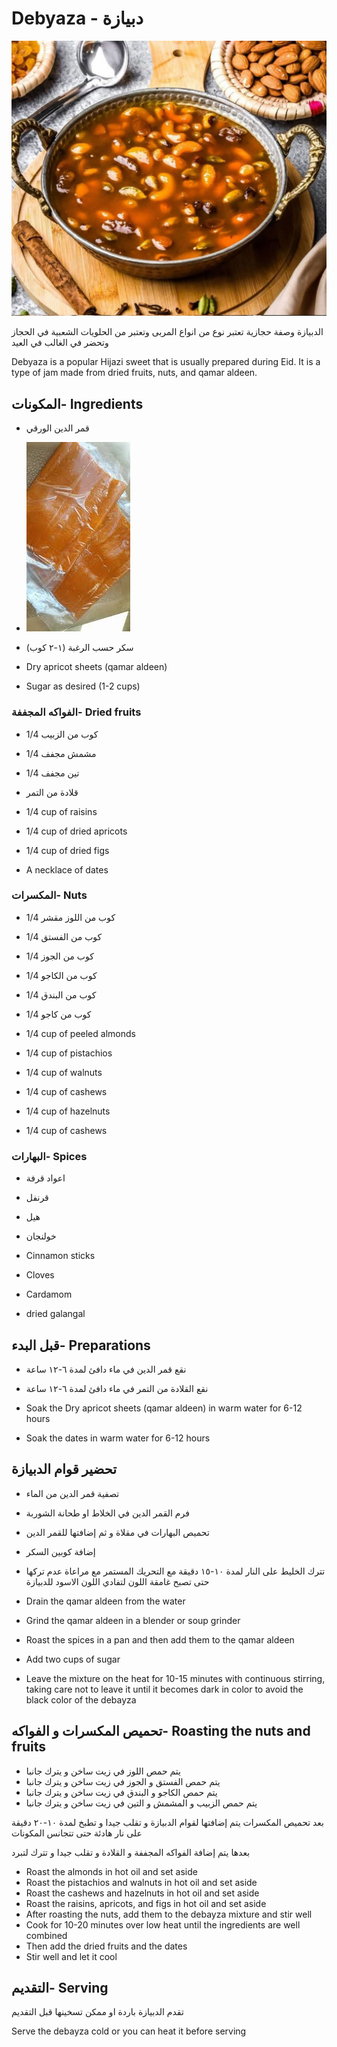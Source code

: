 # Debyaza - دبيازة
![debayza.jpeg](images%2Fdebyaza%2Fdebayza.jpeg ':size=300')


الدبيازة وصفة حجازية تعتبر نوع من انواع المربى وتعتبر من الحلويات الشعبية في الحجاز وتحضر في الغالب في العيد

Debyaza is a popular Hijazi sweet that is usually prepared during Eid. It is a type of jam made from dried fruits, nuts, and qamar aldeen.
## المكونات- Ingredients
- قمر الدين الورقي
- ![qamar-aldeen-sheets.png](images%2Fdebyaza%2Fqamar-aldeen-sheets.png ':size=150')
- سكر حسب الرغبة (١-٢ كوب)


- Dry apricot sheets (qamar aldeen)
- Sugar as desired (1-2 cups)

### الفواكه المجففة- Dried fruits

- 1/4 كوب من الزبيب
- 1/4 مشمش مجفف
- 1/4 تين مجفف
- قلادة من التمر


- 1/4 cup of raisins
- 1/4 cup of dried apricots
- 1/4 cup of dried figs
- A necklace of dates

### المكسرات- Nuts

- 1/4 كوب من اللوز مقشر
- 1/4 كوب من الفستق
- 1/4 كوب من الجوز
- 1/4 كوب من الكاجو
- 1/4 كوب من البندق
- 1/4 كوب من كاجو


- 1/4 cup of peeled almonds
- 1/4 cup of pistachios
- 1/4 cup of walnuts
- 1/4 cup of cashews
- 1/4 cup of hazelnuts
- 1/4 cup of cashews

### البهارات- Spices

- اعواد قرفة
- قرنفل
- هيل
- خولنجان


- Cinnamon sticks
- Cloves
- Cardamom
- dried galangal

## قبل البدء- Preparations

- نقع قمر الدين في ماء دافئ لمدة ٦-١٢ ساعة
- نقع القلادة من التمر في ماء دافئ لمدة ٦-١٢ ساعة

- Soak the Dry apricot sheets (qamar aldeen) in warm water for 6-12 hours
- Soak the dates in warm water for 6-12 hours

## تحضير قوام الدبيازة

- تصفية قمر الدين من الماء
- فرم القمر الدين في الخلاط او طحانة الشوربة
- تحميص البهارات في مقلاة و ثم إضافتها للقمر الدين
- إضافة كوبين السكر
- تترك الخليط على النار لمدة ١٠-١٥ دقيقة مع التحريك المستمر مع مراعاة عدم تركها حتى تصبح غامقة اللون لتفادي اللون الاسود
  للدبيازة


- Drain the qamar aldeen from the water
- Grind the qamar aldeen in a blender or soup grinder
- Roast the spices in a pan and then add them to the qamar aldeen
- Add two cups of sugar
- Leave the mixture on the heat for 10-15 minutes with continuous stirring, taking care not to leave it until it becomes dark in color to avoid the black color of the debayza


## تحميص المكسرات و الفواكه- Roasting the nuts and fruits
- يتم حمص اللوز في زيت ساخن و يترك جانبا
- يتم حمص الفستق و الجوز في زيت ساخن و يترك جانبا
- يتم حمص الكاجو و البندق في زيت ساخن و يترك جانبا
- يتم حمص الزبيب و المشمش و التين في زيت ساخن و يترك جانبا

بعد تحميص المكسرات يتم إضافتها لقوام الدبيازة و تقلب جيدا
و تطبخ لمدة ١٠-٢٠ دقيقة على نار هادئة حتى تتجانس المكونات

بعدها يتم إضافة الفواكه المجففة و القلادة
و تقلب جيدا و تترك لتبرد


- Roast the almonds in hot oil and set aside
- Roast the pistachios and walnuts in hot oil and set aside
- Roast the cashews and hazelnuts in hot oil and set aside
- Roast the raisins, apricots, and figs in hot oil and set aside
- After roasting the nuts, add them to the debayza mixture and stir well
- Cook for 10-20 minutes over low heat until the ingredients are well combined
- Then add the dried fruits and the dates
- Stir well and let it cool

## التقديم- Serving
تقدم الدبيازة باردة او ممكن تسخينها قبل التقديم

Serve the debayza cold or you can heat it before serving







